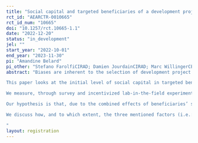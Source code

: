 ```yaml
---
title: "Social capital and targeted beneficiaries of a development project: A lab in the field experiment in rural Zimbabwe"
rct_id: "AEARCTR-0010665"
rct_id_num: "10665"
doi: "10.1257/rct.10665-1.1"
date: "2022-12-20"
status: "in_development"
jel: ""
start_year: "2022-10-01"
end_year: "2023-11-30"
pi: "Amandine Belard"
pi_other: "Stefano FarolfiCIRAD; Damien JourdainCIRAD; Marc WillingerCEE-M - University of Montpellier; Mark ManyangaUniversity of Zimbabwe; Tarisai PedzisaUniversity of Zimbabwe"
abstract: "Biases are inherent to the selection of development project beneficiaries. Three biases have been identified in the literature: 1) self-selection of individuals into projects, 2) the criteria of the implementation agency and 3) the intermediary/delivering agent bias.
This paper looks at the initial level of social capital in targeted beneficiaries of a development project, as it has been showed that social capital is a key ingredient for the success of development programs. 
We measure, through survey and incentivized lab-in-the-field experiments, ex-ante social capital levels in beneficiaries of a project aiming at the development of loans and savings associations in rural Zimbabwe. 
Our hypothesis is that, due to the combined effects of beneficiaries’ self-selection, targeting criteria and DAs interventions, prior to the start of the project, social capital is already higher in beneficiaries than in non-beneficiaries.   
We discuss how, and to which extent, the three mentioned factors (i.e.: self-selection, implementation agency criteria and DA intervention) can be at the origin of these differences, and provide suggestions for future research in order to better disentangle their effects.  
"
layout: registration
---
```


